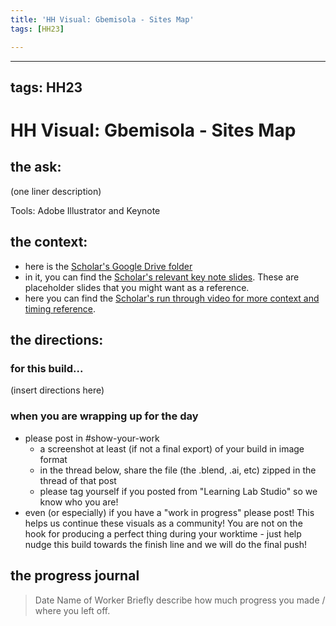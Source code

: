 ```yaml
---
title: 'HH Visual: Gbemisola - Sites Map'
tags: [HH23]

---
```


---
tags: HH23
---

# HH Visual: Gbemisola - Sites Map
## the ask:
(one liner description)

Tools: Adobe Illustrator and Keynote



## the context:
* here is the [Scholar's Google Drive folder](https://drive.google.com/drive/folders/1qmU3_AvDAemrVc93vc-tbrlaJ-4AHF8b?usp=sharing)
* in it, you can find the [Scholar's relevant key note slides](https://drive.google.com/drive/folders/1z5aPfu_qI6E8Yepigtf3Zit7Jx6fQ2El). These are placeholder slides that you might want as a reference.
* here you can find the [Scholar's run through video for more context and timing reference](https://drive.google.com/file/d/1QSumGk8Gg4twcJZHB9WDCchV3mCEGidK/view?usp=sharing).


## the directions:
### for this build...
(insert directions here)

### when you are wrapping up for the day
* please post in #show-your-work
    * a screenshot at least (if not a final export) of your build in image format
    * in the thread below, share the file (the .blend, .ai, etc) zipped in the thread of that post
    * please tag yourself if you posted from "Learning Lab Studio" so we know who you are!
* even (or especially) if you have a "work in progress" please post! This helps us continue these visuals as a community! You are not on the hook for producing a perfect thing during your worktime - just help nudge this build towards the finish line and we will do the final push!


## the progress journal
> Date
> Name of Worker
> Briefly describe how much progress you made / where you left off.